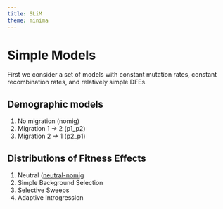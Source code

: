 ```yaml
---
title: SLiM
theme: minima
---
```


# Simple Models

First we consider a set of models with constant mutation rates, constant recombination rates, and relatively simple DFEs.

## Demographic models
1. No migration (nomig)
2. Migration 1 -> 2 (p1_p2)
3. Migration 2 -> 1 (p2_p1)

## Distributions of Fitness Effects
1. Neutral ([neutral-nomig](https://github.com/meganlsmith/selectionandmigration/blob/main/docs/scripts/slim/simple/nomig_neutral_scaled.slim)
2. Simple Background Selection
3. Selective Sweeps
4. Adaptive Introgression
